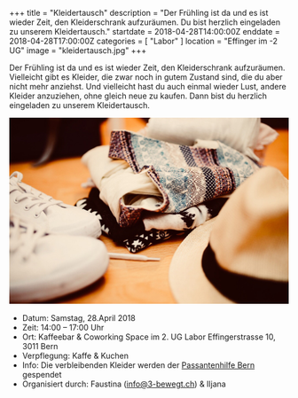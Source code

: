 +++
title = "Kleidertausch"
description = "Der Frühling ist da und es ist wieder Zeit, den Kleiderschrank aufzuräumen. Du bist herzlich eingeladen zu unserem Kleidertausch."
startdate = 2018-04-28T14:00:00Z
enddate = 2018-04-28T17:00:00Z
categories = [ "Labor" ]
location = "Effinger im -2 UG"
image = "kleidertausch.jpg"
+++

<div class="lead">
Der Frühling ist da und es ist wieder Zeit, den Kleiderschrank aufzuräumen. Vielleicht gibt es Kleider, die zwar noch in gutem Zustand sind, die du aber nicht mehr anziehst. Und vielleicht hast du auch einmal wieder Lust, andere Kleider anzuziehen, ohne gleich neue zu kaufen. Dann bist du herzlich eingeladen zu unserem Kleidertausch.
</div>

![Kleidertausch](kleidertausch.jpg)

* Datum: Samstag, 28.April 2018
* Zeit: 14:00 – 17:00 Uhr
* Ort: Kaffeebar & Coworking Space im 2. UG Labor
Effingerstrasse 10, 3011 Bern
* Verpflegung: Kaffe & Kuchen
* Info:	Die verbleibenden Kleider werden der [Passantenhilfe Bern](passantenhilfe-bern.ch) gespendet 
* Organisiert durch: Faustina ([info@3-bewegt.ch](mailto:info@3-bewegt.ch)) & Iljana
